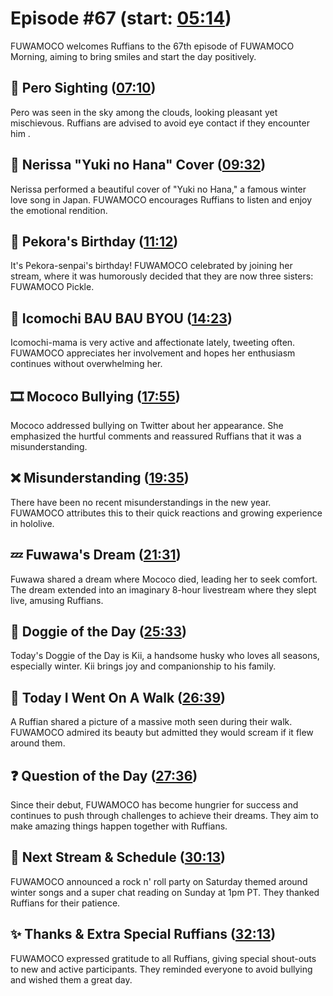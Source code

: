 # Episode #67 (start: [05:14](https://youtu.be/JJR8hAEbECA?t=05m14s))

FUWAMOCO welcomes Ruffians to the 67th episode of FUWAMOCO Morning, aiming to bring smiles and start the day positively.

## 👀 Pero Sighting ([07:10](https://youtu.be/JJR8hAEbECA?t=07m10s))

Pero was seen in the sky among the clouds, looking pleasant yet mischievous. Ruffians are advised to avoid eye contact if they encounter him .

## 🎤 Nerissa "Yuki no Hana" Cover ([09:32](https://youtu.be/JJR8hAEbECA?t=09m32s))

Nerissa performed a beautiful cover of "Yuki no Hana," a famous winter love song in Japan. FUWAMOCO encourages Ruffians to listen and enjoy the emotional rendition.

## 🎂 Pekora's Birthday ([11:12](https://youtu.be/JJR8hAEbECA?t=11m12s))

It's Pekora-senpai's birthday! FUWAMOCO celebrated by joining her stream, where it was humorously decided that they are now three sisters: FUWAMOCO Pickle.

## 🍡 Icomochi BAU BAU BYOU ([14:23](https://youtu.be/JJR8hAEbECA?t=14m23s))

Icomochi-mama is very active and affectionate lately, tweeting often. FUWAMOCO appreciates her involvement and hopes her enthusiasm continues without overwhelming her.

## 🎞️ Mococo Bullying ([17:55](https://youtu.be/JJR8hAEbECA?t=17m55s))

Mococo addressed bullying on Twitter about her appearance. She emphasized the hurtful comments and reassured Ruffians that it was a misunderstanding.

## ❌ Misunderstanding ([19:35](https://youtu.be/JJR8hAEbECA?t=19m35s))

There have been no recent misunderstandings in the new year. FUWAMOCO attributes this to their quick reactions and growing experience in hololive.

## 💤 Fuwawa's Dream ([21:31](https://youtu.be/JJR8hAEbECA?t=21m31s))

Fuwawa shared a dream where Mococo died, leading her to seek comfort. The dream extended into an imaginary 8-hour livestream where they slept live, amusing Ruffians.

## 🐶 Doggie of the Day ([25:33](https://youtu.be/JJR8hAEbECA?t=25m33s))

Today's Doggie of the Day is Kii, a handsome husky who loves all seasons, especially winter. Kii brings joy and companionship to his family.

## 🚶 Today I Went On A Walk ([26:39](https://youtu.be/JJR8hAEbECA?t=26m39s))

A Ruffian shared a picture of a massive moth seen during their walk. FUWAMOCO admired its beauty but admitted they would scream if it flew around them.

## ❓ Question of the Day ([27:36](https://youtu.be/JJR8hAEbECA?t=27m36s))

Since their debut, FUWAMOCO has become hungrier for success and continues to push through challenges to achieve their dreams. They aim to make amazing things happen together with Ruffians.

## 📅 Next Stream & Schedule ([30:13](https://youtu.be/JJR8hAEbECA?t=30m13s))

FUWAMOCO announced a rock n' roll party on Saturday themed around winter songs and a super chat reading on Sunday at 1pm PT. They thanked Ruffians for their patience.

## ✨ Thanks & Extra Special Ruffians ([32:13](https://youtu.be/JJR8hAEbECA?t=32m13s))

FUWAMOCO expressed gratitude to all Ruffians, giving special shout-outs to new and active participants. They reminded everyone to avoid bullying and wished them a great day.
